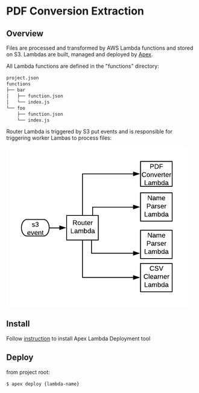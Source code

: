 # PDF Conversion Extraction 

## Overview
Files are processed and transformed by AWS Lambda functions and stored on S3. Lambdas
are built, managed and deployed by [Apex](http://apex.run).

All Lambda functions are defined in the "functions" directory:
```
project.json
functions
├── bar
│   ├── function.json
│   └── index.js
└── foo
    ├── function.json
    └── index.js
```

Router Lambda is triggered by S3 put events and is  responsible for triggering
worker Lambas to process files:

![](flowchart.png)

## Install

Follow [instruction](http://apex.run/#installation) to install Apex Lambda
Deployment tool

## Deploy

from project root:
```
$ apex deploy {lambda-name} 
```